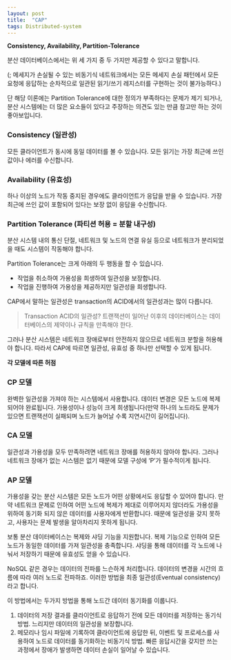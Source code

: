 ```yaml
---
layout: post
title:  "CAP"
tags: Distributed-system
---
```

**Consistency, Availability, Partition-Tolerance**

분산 데이터베이스에서는 위 세 가지 중 두 가지만 제공할 수 있다고 말합니다.

(; 메세지가 손실될 수 있는 비동기식 네트워크에서는 모든 메세지 손실 패턴에서 모든 요청에 응답하는 순차적으로 일관된 읽기/쓰기 레지스터를 구현하는 것이 불가능하다.)

단 해당 이론에는 Partition Tolerance에 대한 정의가 부족하다는 문제가 제기 되거나, 분산 시스템에는 더 많은 요소들이 있다고 주장하는 의견도 있는 만큼 참고만 하는 것이 좋아보입니다.

### Consistency (일관성)

모든 클라이언트가 동시에 동일 데이터를 볼 수 있습니다. 모든 읽기는 가장 최근에 쓰인 값이나 에러를 수신합니다.

### Availability (유효성)

하나 이상의 노드가 작동 중지된 경우에도 클라이언트가 응답을 받을 수 있습니다. 가장 최근에 쓰인 값이 포함되어 있다는 보장 없이 응답을 수신합니다. 

### Partition Tolerance (파티션 허용 = 분할 내구성)

분산 시스템 내의 통신 단절, 네트워크 및  노드의 연결 유실 등으로 네트워크가 분리되었을 때도 시스템이 작동해야 합니다.

Partition Tolerance는 크게 아래의 두 행동을 할 수 있습니다.

- 작업을 취소하여 가용성을 희생하여 일관성을 보장합니다.
- 작업을 진행하여 가용성을 제공하지만 일관성을 희생합니다.

CAP에서 말하는 일관성은 transaction의 ACID에서의 일관성과는 많이 다릅니다.

> Transaction ACID의 일관성?
트랜잭션이 일어난 이후의 데이터베이스는 데이터베이스의 제약이나 규칙을 만족해야 한다.
> 

그러나 분산 시스템은 네트워크 장애로부터 안전하지 않으므로 네트워크 분할을 허용해야 합니다. 따라서 CAP에 따르면 일관성, 유효성  중 하나만 선택할 수 있게 됩니다.

**각 모델에 따른 허점**

### CP 모델

완벽한 일관성을 가져야 하는 시스템에서 사용합니다. 데이터 변경은 모든 노드에 복제되어야 완료됩니다. 가용성이나 성능이 크게 희생됩니다(만약 하나의 노드라도 문제가 있으면 트랜잭션이 실패되며 노드가 늘어날 수록 지연시간이 길어집니다).

### CA 모델

일관성과 가용성을 모두 만족하려면 네트워크 장애를 허용하지 않아야 합니다. 그러나 네트워크 장애가 없는 시스템은 없기 때문에 모델 구성에 ‘P’가 필수적이게 됩니다.

### AP 모델

가용성을 갖는 분산 시스템은 모든 노드가 어떤 상황에서도 응답할 수 있어야 합니다. 만약 네트워크 문제로 인하여 어떤 노드에 복제가 제대로 이루어지지 않더라도 가용성을 위하여 동기화 되지 않은 데이터를 사용자에게 반환합니다. 때문에 일관성을 갖지 못하고, 사용자는 문제 발생을 알아차리지 못하게 됩니다.

보통 분산 데이터베이스는 복제와 샤딩 기능을 지원합니다. 복제 기능으로 인하여 모든 노드가 동일한 데이터를 가져 일관성을 충족합니다. 샤딩을 통해 데이터를 각 노드에 나눠서 저장하기 때문에 유효성도 얻을 수 있습니다.

NoSQL 같은 경우는 데이터의 전파를 느슨하게 처리합니다. 데이터의 변경을 시간의 흐름에 따라 여러 노드로 전파하죠. 이러한 방법을 최종 일관성(Eventual consistency)라고 합니다.

이 방법에서는 두가지 방법을 통해 노드간 데이터 동기화를 이룹니다.

1. 데이터의 저장 결과를 클라이언트로 응답하기 전에 모든 데이터를 저장하는 동기식 방법. 느리지만 데이터의 일관성을 보장합니다.
2. 메모리나 임시 파일에 기록하여 클라이언트에 응답한 뒤, 이벤트 및 프로세스를 사용하여 노드로 데이터를 동기화하는 비동기식 방법. 빠른 응답시간을 갖지만 쓰는 과정에서 장애가 발생하면 데이터 손실이 일어날 수 있습니다.

